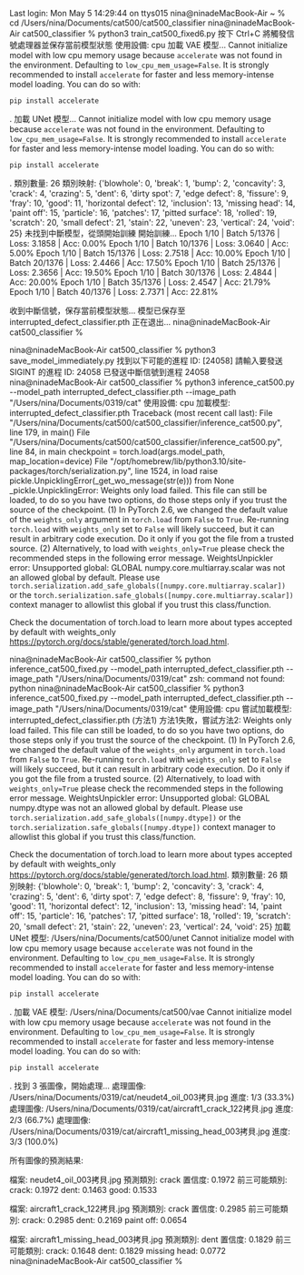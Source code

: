 Last login: Mon May  5 14:29:44 on ttys015
nina@ninadeMacBook-Air ~ % cd /Users/nina/Documents/cat500/cat500_classifier
nina@ninadeMacBook-Air cat500_classifier % python3 train_cat500_fixed6.py
按下 Ctrl+C 將觸發信號處理器並保存當前模型狀態
使用設備: cpu
加載 VAE 模型...
Cannot initialize model with low cpu memory usage because `accelerate` was not found in the environment. Defaulting to `low_cpu_mem_usage=False`. It is strongly recommended to install `accelerate` for faster and less memory-intense model loading. You can do so with: 
```
pip install accelerate
```
.
加載 UNet 模型...
Cannot initialize model with low cpu memory usage because `accelerate` was not found in the environment. Defaulting to `low_cpu_mem_usage=False`. It is strongly recommended to install `accelerate` for faster and less memory-intense model loading. You can do so with: 
```
pip install accelerate
```
.
類別數量: 26
類別映射: {'blowhole': 0, 'break': 1, 'bump': 2, 'concavity': 3, 'crack': 4, 'crazing': 5, 'dent': 6, 'dirty spot': 7, 'edge defect': 8, 'fissure': 9, 'fray': 10, 'good': 11, 'horizontal defect': 12, 'inclusion': 13, 'missing head': 14, 'paint off': 15, 'particle': 16, 'patches': 17, 'pitted surface': 18, 'rolled': 19, 'scratch': 20, 'small defect': 21, 'stain': 22, 'uneven': 23, 'vertical': 24, 'void': 25}
未找到中斷模型，從頭開始訓練
開始訓練...
Epoch 1/10 | Batch 5/1376 | Loss: 3.1858 | Acc: 0.00%
Epoch 1/10 | Batch 10/1376 | Loss: 3.0640 | Acc: 5.00%
Epoch 1/10 | Batch 15/1376 | Loss: 2.7518 | Acc: 10.00%
Epoch 1/10 | Batch 20/1376 | Loss: 2.4466 | Acc: 17.50%
Epoch 1/10 | Batch 25/1376 | Loss: 2.3656 | Acc: 19.50%
Epoch 1/10 | Batch 30/1376 | Loss: 2.4844 | Acc: 20.00%
Epoch 1/10 | Batch 35/1376 | Loss: 2.4547 | Acc: 21.79%
Epoch 1/10 | Batch 40/1376 | Loss: 2.7371 | Acc: 22.81%

收到中斷信號，保存當前模型狀態...
模型已保存至 interrupted_defect_classifier.pth
正在退出...
nina@ninadeMacBook-Air cat500_classifier % 


nina@ninadeMacBook-Air cat500_classifier % python3 save_model_immediately.py
找到以下可能的進程 ID: [24058]
請輸入要發送 SIGINT 的進程 ID: 24058
已發送中斷信號到進程 24058
nina@ninadeMacBook-Air cat500_classifier % python3 inference_cat500.py --model_path interrupted_defect_classifier.pth --image_path "/Users/nina/Documents/0319/cat"
使用設備: cpu
加載模型: interrupted_defect_classifier.pth
Traceback (most recent call last):
  File "/Users/nina/Documents/cat500/cat500_classifier/inference_cat500.py", line 179, in <module>
    main()
  File "/Users/nina/Documents/cat500/cat500_classifier/inference_cat500.py", line 84, in main
    checkpoint = torch.load(args.model_path, map_location=device)
  File "/opt/homebrew/lib/python3.10/site-packages/torch/serialization.py", line 1524, in load
    raise pickle.UnpicklingError(_get_wo_message(str(e))) from None
_pickle.UnpicklingError: Weights only load failed. This file can still be loaded, to do so you have two options, do those steps only if you trust the source of the checkpoint. 
	(1) In PyTorch 2.6, we changed the default value of the `weights_only` argument in `torch.load` from `False` to `True`. Re-running `torch.load` with `weights_only` set to `False` will likely succeed, but it can result in arbitrary code execution. Do it only if you got the file from a trusted source.
	(2) Alternatively, to load with `weights_only=True` please check the recommended steps in the following error message.
	WeightsUnpickler error: Unsupported global: GLOBAL numpy.core.multiarray.scalar was not an allowed global by default. Please use `torch.serialization.add_safe_globals([numpy.core.multiarray.scalar])` or the `torch.serialization.safe_globals([numpy.core.multiarray.scalar])` context manager to allowlist this global if you trust this class/function.

Check the documentation of torch.load to learn more about types accepted by default with weights_only https://pytorch.org/docs/stable/generated/torch.load.html.

nina@ninadeMacBook-Air cat500_classifier % python inference_cat500_fixed.py --model_path interrupted_defect_classifier.pth --image_path "/Users/nina/Documents/0319/cat"
zsh: command not found: python
nina@ninadeMacBook-Air cat500_classifier % python3 inference_cat500_fixed.py --model_path interrupted_defect_classifier.pth --image_path "/Users/nina/Documents/0319/cat"
使用設備: cpu
嘗試加載模型: interrupted_defect_classifier.pth (方法1)
方法1失敗，嘗試方法2: Weights only load failed. This file can still be loaded, to do so you have two options, do those steps only if you trust the source of the checkpoint. 
	(1) In PyTorch 2.6, we changed the default value of the `weights_only` argument in `torch.load` from `False` to `True`. Re-running `torch.load` with `weights_only` set to `False` will likely succeed, but it can result in arbitrary code execution. Do it only if you got the file from a trusted source.
	(2) Alternatively, to load with `weights_only=True` please check the recommended steps in the following error message.
	WeightsUnpickler error: Unsupported global: GLOBAL numpy.dtype was not an allowed global by default. Please use `torch.serialization.add_safe_globals([numpy.dtype])` or the `torch.serialization.safe_globals([numpy.dtype])` context manager to allowlist this global if you trust this class/function.

Check the documentation of torch.load to learn more about types accepted by default with weights_only https://pytorch.org/docs/stable/generated/torch.load.html.
類別數量: 26
類別映射: {'blowhole': 0, 'break': 1, 'bump': 2, 'concavity': 3, 'crack': 4, 'crazing': 5, 'dent': 6, 'dirty spot': 7, 'edge defect': 8, 'fissure': 9, 'fray': 10, 'good': 11, 'horizontal defect': 12, 'inclusion': 13, 'missing head': 14, 'paint off': 15, 'particle': 16, 'patches': 17, 'pitted surface': 18, 'rolled': 19, 'scratch': 20, 'small defect': 21, 'stain': 22, 'uneven': 23, 'vertical': 24, 'void': 25}
加載 UNet 模型: /Users/nina/Documents/cat500/unet
Cannot initialize model with low cpu memory usage because `accelerate` was not found in the environment. Defaulting to `low_cpu_mem_usage=False`. It is strongly recommended to install `accelerate` for faster and less memory-intense model loading. You can do so with: 
```
pip install accelerate
```
.
加載 VAE 模型: /Users/nina/Documents/cat500/vae
Cannot initialize model with low cpu memory usage because `accelerate` was not found in the environment. Defaulting to `low_cpu_mem_usage=False`. It is strongly recommended to install `accelerate` for faster and less memory-intense model loading. You can do so with: 
```
pip install accelerate
```
.
找到 3 張圖像，開始處理...
處理圖像: /Users/nina/Documents/0319/cat/neudet4_oil_003拷貝.jpg
進度: 1/3 (33.3%)
處理圖像: /Users/nina/Documents/0319/cat/aircraft1_crack_122拷貝.jpg
進度: 2/3 (66.7%)
處理圖像: /Users/nina/Documents/0319/cat/aircraft1_missing_head_003拷貝.jpg
進度: 3/3 (100.0%)

所有圖像的預測結果:

檔案: neudet4_oil_003拷貝.jpg
預測類別: crack
置信度: 0.1972
前三可能類別:
  crack: 0.1972
  dent: 0.1463
  good: 0.1533

檔案: aircraft1_crack_122拷貝.jpg
預測類別: crack
置信度: 0.2985
前三可能類別:
  crack: 0.2985
  dent: 0.2169
  paint off: 0.0654

檔案: aircraft1_missing_head_003拷貝.jpg
預測類別: dent
置信度: 0.1829
前三可能類別:
  crack: 0.1648
  dent: 0.1829
  missing head: 0.0772
nina@ninadeMacBook-Air cat500_classifier % 
